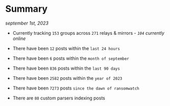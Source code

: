 
# Summary
_september 1st, 2023_

- Currently tracking `153` groups across `271` relays & mirrors - _`104` currently online_

- There have been `12` posts within the `last 24 hours`

- There have been `6` posts within the `month of september`

- There have been `836` posts within the `last 90 days`

- There have been `2582` posts within the `year of 2023`

- There have been `7273` posts `since the dawn of ransomwatch`

- There are `80` custom parsers indexing posts
